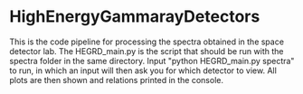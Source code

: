 # HighEnergyGammarayDetectors

This is the code pipeline for processing the spectra obtained in the space detector lab. 
The HEGRD_main.py is the script that should be run with the spectra folder in the same directory. Input "python HEGRD_main.py spectra" to run, in which an input will then ask you for which detector to view. All plots are then shown and relations printed in the console.
